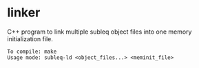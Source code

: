 linker
======

C++ program to link multiple subleq object files into one memory initialization file.

```
To compile: make
Usage mode: subleq-ld <object_files...> <meminit_file>
```
